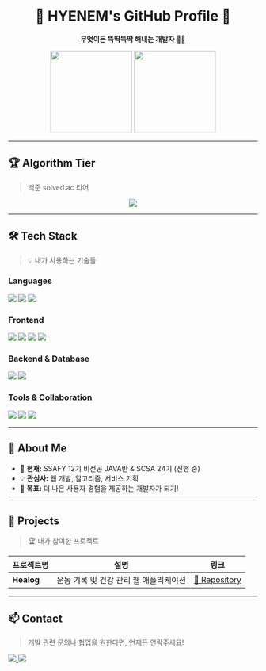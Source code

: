 <h1 align="center">🚀 HYENEM's GitHub Profile 🚀</h1>
<p align="center">
  <b>무엇이든 뚝딱뚝딱 해내는 개발자</b> 👨‍💻
</p>

<p align="center">
  <img src="https://github-readme-stats.vercel.app/api?username=hyenem&show_icons=true&theme=tokyonight" height="165">
  <img src="https://github-readme-stats.vercel.app/api/top-langs/?username=hyenem&layout=compact&theme=tokyonight" height="165">
</p>

---

## 🏆 Algorithm Tier
> 백준 solved.ac 티어

<p align="center">
  <img src="https://github-readme-solvedac.hyp3rflow.vercel.app/api/?username=사용자이름">
</p>

---

## 🛠 Tech Stack
> 💡 내가 사용하는 기술들

### **Languages**
<p>
  <img src="https://img.shields.io/badge/Java-007396?style=for-the-badge&logo=java&logoColor=white">
  <img src="https://img.shields.io/badge/Python-3776AB?style=for-the-badge&logo=python&logoColor=white">
  <img src="https://img.shields.io/badge/JavaScript-F7DF1E?style=for-the-badge&logo=javascript&logoColor=black">
</p>

### **Frontend**
<p>
  <img src="https://img.shields.io/badge/HTML5-E34F26?style=for-the-badge&logo=html5&logoColor=white">
  <img src="https://img.shields.io/badge/CSS3-1572B6?style=for-the-badge&logo=css3&logoColor=white">
  <img src="https://img.shields.io/badge/Vue.js-4FC08D?style=for-the-badge&logo=vue.js&logoColor=white">
  <img src="https://img.shields.io/badge/Bootstrap-7952B3?style=for-the-badge&logo=bootstrap&logoColor=white">
</p>

### **Backend & Database**
<p>
  <img src="https://img.shields.io/badge/Spring-6DB33F?style=for-the-badge&logo=spring&logoColor=white">
  <img src="https://img.shields.io/badge/MySQL-4479A1?style=for-the-badge&logo=mysql&logoColor=white">
</p>

### **Tools & Collaboration**
<p>
  <img src="https://img.shields.io/badge/Git-F05032?style=for-the-badge&logo=git&logoColor=white">
  <img src="https://img.shields.io/badge/GitHub-181717?style=for-the-badge&logo=github&logoColor=white">
  <img src="https://img.shields.io/badge/FontAwesome-339AF0?style=for-the-badge&logo=fontawesome&logoColor=white">
</p>

---

## 🌱 About Me
- 🔭 **현재:** SSAFY 12기 비전공 JAVA반 & SCSA 24기 (진행 중)
- 💡 **관심사:** 웹 개발, 알고리즘, 서비스 기획
- 🎯 **목표:** 더 나은 사용자 경험을 제공하는 개발자가 되기!

---

## 🚀 Projects
> 🏆 내가 참여한 프로젝트

| 프로젝트명 | 설명 | 링크 |
|-----------|------|------|
| **Healog** | 운동 기록 및 건강 관리 웹 애플리케이션 | [🔗 Repository](https://github.com/hyenem/SSAFY_finalPJT_YYHM) |

---

## 📫 Contact
> 개발 관련 문의나 협업을 원한다면, 언제든 연락주세요!

<p>
  <a href="mailto:hyenem@example.com">
    <img src="https://img.shields.io/badge/Email-D14836?style=for-the-badge&logo=gmail&logoColor=white">
  </a>
  <a href="https://www.linkedin.com/in/hyenem">
    <img src="https://img.shields.io/badge/LinkedIn-0077B5?style=for-the-badge&logo=linkedin&logoColor=white">
  </a>
</p>
